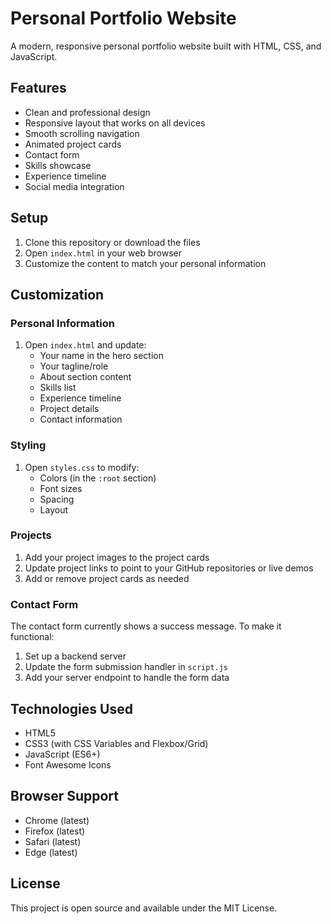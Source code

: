 # Personal Portfolio Website

A modern, responsive personal portfolio website built with HTML, CSS, and JavaScript.

## Features

- Clean and professional design
- Responsive layout that works on all devices
- Smooth scrolling navigation
- Animated project cards
- Contact form
- Skills showcase
- Experience timeline
- Social media integration

## Setup

1. Clone this repository or download the files
2. Open `index.html` in your web browser
3. Customize the content to match your personal information

## Customization

### Personal Information

1. Open `index.html` and update:
   - Your name in the hero section
   - Your tagline/role
   - About section content
   - Skills list
   - Experience timeline
   - Project details
   - Contact information

### Styling

1. Open `styles.css` to modify:
   - Colors (in the `:root` section)
   - Font sizes
   - Spacing
   - Layout

### Projects

1. Add your project images to the project cards
2. Update project links to point to your GitHub repositories or live demos
3. Add or remove project cards as needed

### Contact Form

The contact form currently shows a success message. To make it functional:

1. Set up a backend server
2. Update the form submission handler in `script.js`
3. Add your server endpoint to handle the form data

## Technologies Used

- HTML5
- CSS3 (with CSS Variables and Flexbox/Grid)
- JavaScript (ES6+)
- Font Awesome Icons

## Browser Support

- Chrome (latest)
- Firefox (latest)
- Safari (latest)
- Edge (latest)

## License

This project is open source and available under the MIT License.
